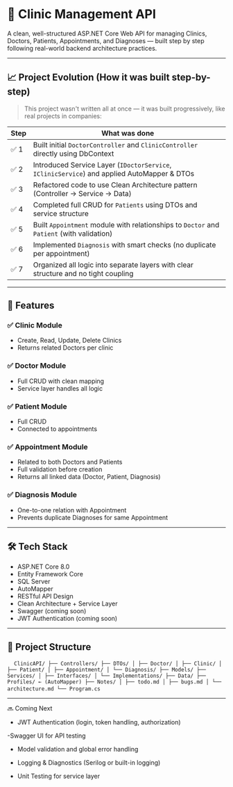 # 🏥 Clinic Management API

A clean, well-structured ASP.NET Core Web API for managing Clinics, Doctors, Patients, Appointments, and Diagnoses — built step by step following real-world backend architecture practices.

---

## 📈 Project Evolution (How it was built step-by-step)

> This project wasn't written all at once — it was built progressively, like real projects in companies:

| Step | What was done |
|------|----------------|
| ✅ 1 | Built initial `DoctorController` and `ClinicController` directly using DbContext |
| ✅ 2 | Introduced Service Layer (`IDoctorService`, `IClinicService`) and applied AutoMapper & DTOs |
| ✅ 3 | Refactored code to use Clean Architecture pattern (Controller → Service → Data) |
| ✅ 4 | Completed full CRUD for `Patients` using DTOs and service structure |
| ✅ 5 | Built `Appointment` module with relationships to `Doctor` and `Patient` (with validation) |
| ✅ 6 | Implemented `Diagnosis` with smart checks (no duplicate per appointment) |
| ✅ 7 | Organized all logic into separate layers with clear structure and no tight coupling |

---

## 🚀 Features

### ✅ Clinic Module
- Create, Read, Update, Delete Clinics
- Returns related Doctors per clinic

### ✅ Doctor Module
- Full CRUD with clean mapping
- Service layer handles all logic

### ✅ Patient Module
- Full CRUD
- Connected to appointments

### ✅ Appointment Module
- Related to both Doctors and Patients
- Full validation before creation
- Returns all linked data (Doctor, Patient, Diagnosis)

### ✅ Diagnosis Module
- One-to-one relation with Appointment
- Prevents duplicate Diagnoses for same Appointment

---

## 🛠️ Tech Stack

- ASP.NET Core 8.0
- Entity Framework Core
- SQL Server
- AutoMapper
- RESTful API Design
- Clean Architecture + Service Layer
- Swagger (coming soon)
- JWT Authentication (coming soon)

---

## 📁 Project Structure

<pre> <code> ClinicAPI/ ├── Controllers/ ├── DTOs/ │ ├── Doctor/ │ ├── Clinic/ │ ├── Patient/ │ ├── Appointment/ │ └── Diagnosis/ ├── Models/ ├── Services/ │ ├── Interfaces/ │ └── Implementations/ ├── Data/ ├── Profiles/ ← (AutoMapper) ├── Notes/ │ ├── todo.md │ ├── bugs.md │ └── architecture.md └── Program.cs </code> </pre>
---

🔜 Coming Next
- JWT Authentication (login, token handling, authorization)

 -Swagger UI for API testing

 - Model validation and global error handling

 - Logging & Diagnostics (Serilog or built-in logging)

 - Unit Testing for service layer

